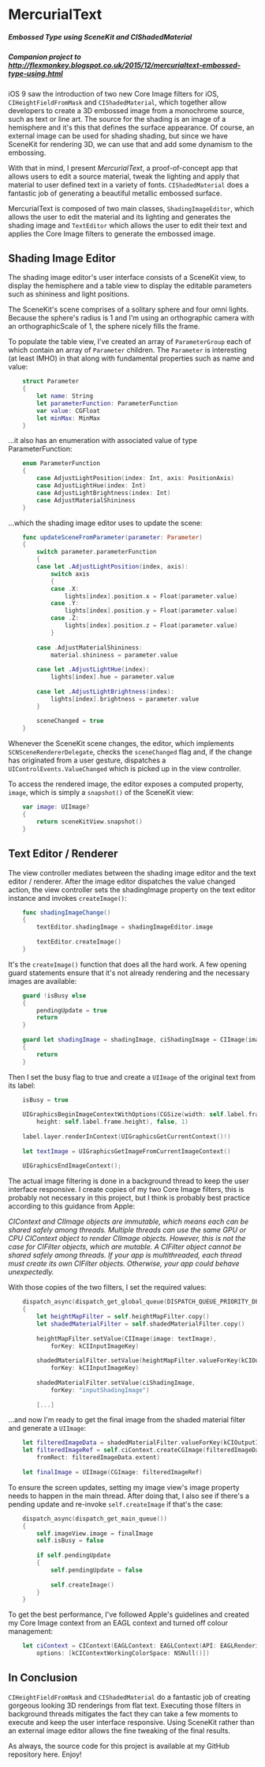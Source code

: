 # MercurialText
##### Embossed Type using SceneKit and CIShadedMaterial
##### _Companion project to http://flexmonkey.blogspot.co.uk/2015/12/mercurialtext-embossed-type-using.html_

iOS 9 saw the introduction of two new Core Image filters for iOS, `CIHeightFieldFromMask` and `CIShadedMaterial`, which together allow developers to create a 3D embossed image from a monochrome source, such as text or line art. The source for the shading is an image of a hemisphere and it's this that defines the surface appearance. Of course, an external image can be used for shading shading, but since we have SceneKit for rendering 3D, we can use that and add some dynamism to the embossing.

With that in mind, I present *MercurialText*, a proof-of-concept app that allows users to edit a source material, tweak the lighting and apply that material to user defined text in a variety of fonts. `CIShadedMaterial` does a fantastic job of generating a beautiful metallic embossed surface.

MercurialText is composed of two main classes, `ShadingImageEditor`, which allows the user to edit the material and its lighting and generates the shading image and `TextEditor` which allows the user to edit their text and applies the Core Image filters to generate the embossed image.

## Shading Image Editor

The shading image editor's user interface consists of a SceneKit view, to display the hemisphere and a table view to display the editable parameters such as shininess and light positions. 

The SceneKit's scene comprises of a solitary sphere and four omni lights. Because the sphere's radius is 1 and I'm using an orthographic camera with an orthographicScale of 1, the sphere nicely fills the frame. 

To populate the table view, I've created an array of `ParameterGroup` each of which contain an array of `Parameter` children. The `Parameter` is interesting (at least IMHO) in that along with fundamental properties such as name and value:

```swift
    struct Parameter
    {
        let name: String
        let parameterFunction: ParameterFunction
        var value: CGFloat
        let minMax: MinMax
    }
```

...it also has an enumeration with associated value of type ParameterFunction:

```swift
    enum ParameterFunction
    {
        case AdjustLightPosition(index: Int, axis: PositionAxis)
        case AdjustLightHue(index: Int)
        case AdjustLightBrightness(index: Int)
        case AdjustMaterialShininess
    }
```    

...which the shading image editor uses to update the scene:

```swift
    func updateSceneFromParameter(parameter: Parameter)
    {
        switch parameter.parameterFunction
        {
        case let .AdjustLightPosition(index, axis):
            switch axis
            {
            case .X:
                lights[index].position.x = Float(parameter.value)
            case .Y:
                lights[index].position.y = Float(parameter.value)
            case .Z:
                lights[index].position.z = Float(parameter.value)
            }
            
        case .AdjustMaterialShininess:
            material.shininess = parameter.value
            
        case let .AdjustLightHue(index):
            lights[index].hue = parameter.value
            
        case let .AdjustLightBrightness(index):
            lights[index].brightness = parameter.value
        }
        
        sceneChanged = true
    }
```    

Whenever the SceneKit scene changes, the editor, which implements `SCNSceneRendererDelegate`, checks the `sceneChanged` flag and, if the change has originated from a user gesture, dispatches a `UIControlEvents.ValueChanged` which is picked up in the view controller. 

To access the rendered image, the editor exposes a computed property, `image`, which is simply a `snapshot()` of the SceneKit view:

```swift
    var image: UIImage?
    {
        return sceneKitView.snapshot()
    }
```    

## Text Editor / Renderer

The view controller mediates between the shading image editor and the text editor / renderer. After the image editor dispatches the value changed action, the view controller sets the shadingImage property on the text editor instance and invokes `createImage()`:

```swift
    func shadingImageChange()
    {
        textEditor.shadingImage = shadingImageEditor.image
        
        textEditor.createImage()
    }
```    

It's the `createImage()` function that does all the hard work. A few opening guard statements ensure that it's not already rendering and the necessary images are available:

```swift
    guard !isBusy else
    {
        pendingUpdate = true
        return
    }
   
    guard let shadingImage = shadingImage, ciShadingImage = CIImage(image: shadingImage) else
    {
        return
    }
```

Then I set the busy flag to true and create a `UIImage` of the original text from its label:

```swift
    isBusy = true
    
    UIGraphicsBeginImageContextWithOptions(CGSize(width: self.label.frame.width,
        height: self.label.frame.height), false, 1)
    
    label.layer.renderInContext(UIGraphicsGetCurrentContext()!)
    
    let textImage = UIGraphicsGetImageFromCurrentImageContext()
    
    UIGraphicsEndImageContext();
```    

The actual image filtering is done in a background thread to keep the user interface responsive. I create copies of my two Core Image filters, this is probably not necessary in this project, but I think is probably best practice according to this guidance from Apple:

_CIContext and CIImage objects are immutable, which means each can be shared safely among threads. Multiple threads can use the same GPU or CPU CIContext object to render CIImage objects. However, this is not the case for CIFilter objects, which are mutable. A CIFilter object cannot be shared safely among threads. If your app is multithreaded, each thread must create its own CIFilter objects. Otherwise, your app could behave unexpectedly._

With those copies of the two filters, I set the required values:

```swift
    dispatch_async(dispatch_get_global_queue(DISPATCH_QUEUE_PRIORITY_DEFAULT, 0))
    {
        let heightMapFilter = self.heightMapFilter.copy()
        let shadedMaterialFilter = self.shadedMaterialFilter.copy()
        
        heightMapFilter.setValue(CIImage(image: textImage),
            forKey: kCIInputImageKey)
        
        shadedMaterialFilter.setValue(heightMapFilter.valueForKey(kCIOutputImageKey),
            forKey: kCIInputImageKey)
        
        shadedMaterialFilter.setValue(ciShadingImage,
            forKey: "inputShadingImage")
        
        [...]
```

...and now I'm ready to get the final image from the shaded material filter and generate a `UIImage`:

```swift
    let filteredImageData = shadedMaterialFilter.valueForKey(kCIOutputImageKey) as! CIImage
    let filteredImageRef = self.ciContext.createCGImage(filteredImageData,
        fromRect: filteredImageData.extent)
        
    let finalImage = UIImage(CGImage: filteredImageRef)
```

To ensure the screen updates, setting my image view's image property needs to happen in the main thread. After doing that, I also see if there's a pending update and re-invoke `self.createImage` if that's the case:

```swift
    dispatch_async(dispatch_get_main_queue())
    {
        self.imageView.image = finalImage
        self.isBusy = false
        
        if self.pendingUpdate
        {
            self.pendingUpdate = false
            
            self.createImage()
        }
    }
```    

To get the best performance, I've followed Apple's guidelines and created my Core Image context from an EAGL context and turned off colour management:

```swift
    let ciContext = CIContext(EAGLContext: EAGLContext(API: EAGLRenderingAPI.OpenGLES2),
        options: [kCIContextWorkingColorSpace: NSNull()])
```

## In Conclusion

`CIHeightFieldFromMask` and `CIShadedMaterial` do  a fantastic job of creating gorgeous looking 3D renderings from flat text. Executing those filters in background threads mitigates the fact they can take a few moments to execute and keep the user interface responsive. Using SceneKit rather than an external image editor allows the fine tweaking of the final results.

As always, the source code for this project is available at my GitHub repository here. Enjoy!
